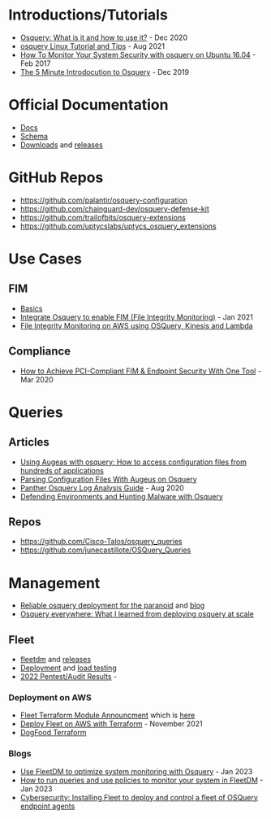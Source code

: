 # Introductions/Tutorials
- [Osquery: What is it and how to use it?](https://www.uptycs.com/blog/osquery-what-it-is-how-it-works-and-how-to-use-it) - Dec 2020
- [osquery Linux Tutorial and Tips](https://hackertarget.com/osquery-linux-tutorial/) - Aug 2021
- [How To Monitor Your System Security with osquery on Ubuntu 16.04](https://www.digitalocean.com/community/tutorials/how-to-monitor-your-system-security-with-osquery-on-ubuntu-16-04) - Feb 2017
- [The 5 Minute Introdocution to Osquery](https://shekhargulati.com/2019/12/02/the-5-minute-introduction-to-osquery/) - Dec 2019

# Official Documentation
- [Docs](https://osquery.readthedocs.io/en/stable/)
- [Schema](https://www.osquery.io/schema/)
- [Downloads](https://www.osquery.io/downloads/official/) and [releases](https://github.com/osquery/osquery/releases)

# GitHub Repos
- https://github.com/palantir/osquery-configuration
- https://github.com/chainguard-dev/osquery-defense-kit
- https://github.com/trailofbits/osquery-extensions
- https://github.com/uptycslabs/uptycs_osquery_extensions

# Use Cases
## FIM 
- [Basics](https://osquery.readthedocs.io/en/stable/deployment/file-integrity-monitoring/)
- [Integrate Osquery to enable FIM (File Integrity Monitoring)](https://caswithnitin.medium.com/integrate-osquery-to-enable-fim-file-integrity-management-737331c1ff78) - Jan 2021
- [File Integrity Monitoring on AWS using OSQuery, Kinesis and Lambda](https://medium.com/@venkat_95554/file-integrity-monitoring-on-aws-using-osquery-kinesis-and-lambda-d7459f6dee2b)

## Compliance
- [How to Achieve PCI-Compliant FIM & Endpoint Security With One Tool](https://www.uptycs.com/blog/fim-pci) - Mar 2020 

# Queries

## Articles
- [Using Augeas with osquery: How to access configuration files from hundreds of applications](https://www.uptycs.com/blog/using-augeas-with-osquery-how-to-access-configuration-files-from-hundreds-of-applications) 
- [Parsing Configuration Files With Augeus on Osquery](https://medium.com/swlh/parsing-configuration-files-with-augeas-on-osquery-ec8260a9a50b)
- [Panther Osquery Log Analysis Guide](https://panther.com/blog/osquery-log-analysis/) - Aug 2020
- [Defending Environments and Hunting Malware with Osquery](https://evil.plumbing/defcon27/slides-dc27-osquery-workshop.pdf)
## Repos
- https://github.com/Cisco-Talos/osquery_queries
- https://github.com/junecastillote/OSQuery_Queries

# Management
- [Reliable osquery deployment for the paranoid](https://www.youtube.com/watch?v=sq6WX8nUbb8) and [blog](https://robertheaton.com/osquery-deployment/)
- [Osquery everywhere: What I learned from deploying osquery at scale](https://www.youtube.com/watch?v=qflUfLQCnwY&t=670s)

## Fleet
- [fleetdm](https://github.com/fleetdm/fleet) and [releases](https://github.com/fleetdm/fleet/releases)
- [Deployment](https://fleetdm.com/docs/deploying)  and [load testing](https://fleetdm.com/docs/deploying/load-testing)
- [2022 Pentest/Audit Results](https://fleetdm.com/docs/using-fleet/security-audits) - 

### Deployment on AWS
- [Fleet Terraform Module Announcment](https://fleetdm.com/announcements/fleet-terraform-module) which is [here](https://github.com/fleetdm/fleet/tree/main/terraform)
- [Deploy Fleet on AWS with Terraform](https://fleetdm.com/deploy/deploying-fleet-on-aws-with-terraform) - November 2021 
- [DogFood Terraform](https://github.com/fleetdm/fleet/tree/main/infrastructure/dogfood/terraform)

### Blogs
- [Use FleetDM to optimize system monitoring with Osquery](https://www.redhat.com/sysadmin/fleetdm-get-started) - Jan 2023 
- [How to run queries and use policies to monitor your system in FleetDM](https://www.redhat.com/sysadmin/run-fleetdm-queries) - Jan 2023
- [Cybersecurity: Installing Fleet to deploy and control a fleet of OSQuery endpoint agents](https://paolozaino.wordpress.com/2022/08/17/cybersecurity-installing-fleet-to-deploy-and-control-a-fleet-of-osquery-endpoint-agents/)
